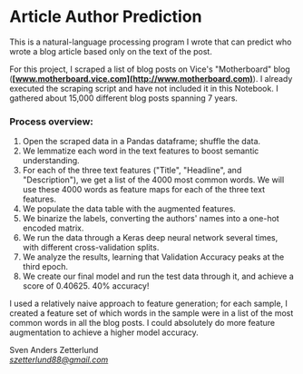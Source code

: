 # Article Author Prediction

This is a natural-language processing program I wrote that can predict who wrote a blog article based only on the text of the post.

For this project, I scraped a list of blog posts on Vice's "Motherboard" blog (__[www.motherboard.vice.com](http://www.motherboard.com)__).  I already executed the scraping script and have not included it in this Notebook.  I gathered about 15,000 different blog posts spanning 7 years.

### Process overview:
1. Open the scraped data in a Pandas dataframe; shuffle the data.
2. We lemmatize each word in the text features to boost semantic understanding.
3. For each of the three text features ("Title", "Headline", and "Description"), we get a list of the 4000 most common words.  We will use these 4000 words as feature maps for each of the three text features.
4. We populate the data table with the augmented features.
5. We binarize the labels, converting the authors' names into a one-hot encoded matrix.
6. We run the data through a Keras deep neural network several times, with different cross-validation splits.
7. We analyze the results, learning that Validation Accuracy peaks at the third epoch.
8. We create our final model and run the test data through it, and achieve a score of 0.40625.  40% accuracy!



I used a relatively naive approach to feature generation; for each sample, I created a feature set of which words in the sample were in a list of the most common words in all the blog posts.  I could absolutely do more feature augmentation to achieve a higher model accuracy.

Sven Anders Zetterlund<br />
*szetterlund88@gmail.com*